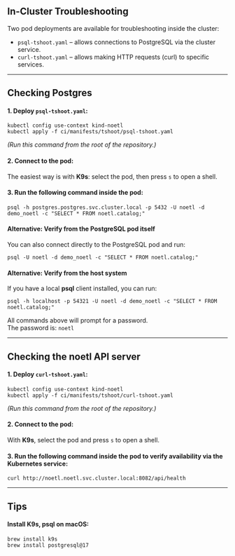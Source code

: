 ## In-Cluster Troubleshooting

Two pod deployments are available for troubleshooting inside the cluster:  
- `psql-tshoot.yaml` – allows connections to PostgreSQL via the cluster service.
- `curl-tshoot.yaml` – allows making HTTP requests (curl) to specific services.

---

## Checking Postgres

#### 1. Deploy `psql-tshoot.yaml`:

```
kubectl config use-context kind-noetl
kubectl apply -f ci/manifests/tshoot/psql-tshoot.yaml
```

*(Run this command from the root of the repository.)*

#### 2. Connect to the pod:
   The easiest way is with **K9s**: select the pod, then press `s` to open a shell.

#### 3. Run the following command inside the pod:

```
psql -h postgres.postgres.svc.cluster.local -p 5432 -U noetl -d demo_noetl -c "SELECT * FROM noetl.catalog;"
```

#### Alternative: Verify from the PostgreSQL pod itself

You can also connect directly to the PostgreSQL pod and run:

```
psql -U noetl -d demo_noetl -c "SELECT * FROM noetl.catalog;"
```

#### Alternative: Verify from the host system

If you have a local **psql** client installed, you can run:

```
psql -h localhost -p 54321 -U noetl -d demo_noetl -c "SELECT * FROM noetl.catalog;"
```

All commands above will prompt for a password.  
The password is: `noetl`

---

## Checking the noetl API server

#### 1. Deploy `curl-tshoot.yaml`:

```
kubectl config use-context kind-noetl
kubectl apply -f ci/manifests/tshoot/curl-tshoot.yaml
```

*(Run this command from the root of the repository.)*

#### 2. Connect to the pod:
With **K9s**, select the pod and press `s` to open a shell.

#### 3. Run the following command inside the pod to verify availability via the Kubernetes service:
```
curl http://noetl.noetl.svc.cluster.local:8082/api/health
```

---

## Tips
#### Install **K9s**, **psql** on macOS:
```
brew install k9s
brew install postgresql@17
```
